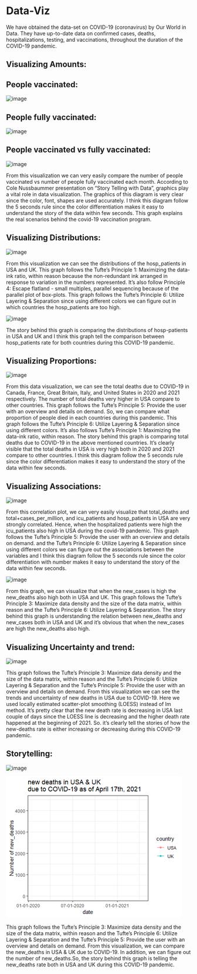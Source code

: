 # Data-Viz
We have obtained the data-set on COVID-19 (coronavirus) by Our World in Data. They have up-to-date data on confirmed cases, deaths, hospitalizations, testing, and vaccinations, throughout the duration of the COVID-19 pandemic.

## Visualizing Amounts:

## People vaccinated:

![image](https://user-images.githubusercontent.com/52440384/118288502-bf705600-b491-11eb-8fa0-7e57c34ed9c1.png)


## People fully vaccinated:

![image](https://user-images.githubusercontent.com/52440384/116831350-f4180f80-ab6b-11eb-96ff-35f7988ea62a.png)

## People vaccinated vs fully vaccinated:

![image](https://user-images.githubusercontent.com/52440384/116831369-1c077300-ab6c-11eb-9e15-22b3b836c4cd.png)

From this visualization we can very easily compare the number of people vaccinated vs number of people fully vaccinated each month. According to Cole Nussbaummer presentation on “Story Telling with Data”, graphics play a vital role in data visualization. The graphics of this diagram is very clear since the color, font, shapes are used accurately. I think this diagram follow the 5 seconds rule since the color differentiation makes it easy to understand the story of the data within few seconds. This graph explains the real scenarios behind the covid-19 vaccination program.

## Visualizing Distributions:

![image](https://user-images.githubusercontent.com/52440384/116831399-5bce5a80-ab6c-11eb-8067-44b74b36e43a.png)

From this visualization we can see the distributions of the hosp_patients in USA and UK. This graph follows the Tufte’s Principle 1: Maximizing the data-ink ratio, within reason because the non-redundant ink arranged in response to variation in the numbers represented. It’s also follow Principle 4: Escape flatland - small multiples, parallel sequencing because of the parallel plot of box-plots. This graph follows the Tufte’s Principle 6: Utilize Layering & Separation since using different colors we can figure out in which countries the hosp_patients are too high.

![image](https://user-images.githubusercontent.com/52440384/116831429-90421680-ab6c-11eb-96a6-b4893ce71b03.png)

The story behind this graph is comparing the distributions of hosp-patients in USA and UK and I think this graph tell the comparison between hosp_patients rate for both countries during this COVID-19 pandemic.

## Visualizing Proportions:

![image](https://user-images.githubusercontent.com/52440384/116831443-ad76e500-ab6c-11eb-87ad-9e7ec593ace3.png)

From this data visualization, we can see the total deaths due to COVID-19 in Canada, France, Great Britain, Italy, and United States in 2020 and 2021 respectively. The number of total deaths very higher in USA compare to other countries. This graph follows the Tufte’s Principle 5: Provide the user with an overview and details on demand. So, we can compare what proportion of people died in each countries during this pandemic. This graph follows the Tufte’s Principle 6: Utilize Layering & Separation since using different colors. It’s also follows Tufte’s Principle 1: Maximizing the data-ink ratio, within reason.
The story behind this graph is comparing total deaths due to COVID-19 in the above mentioned countries. It’s clearly visible that the total deaths in USA is very high both in 2020 and 2021 compare to other countries. I think this diagram follow the 5 seconds rule since the color differentiation makes it easy to understand the story of the data within few seconds.


## Visualizing Associations:

![image](https://user-images.githubusercontent.com/52440384/118325041-19881000-b4c0-11eb-8829-0720583547b3.png)


From this correlation plot, we can very easily visualize that total_deaths and total+cases_per_million, and icu_patients and hosp_patients in USA are very strongly correlated. Hence, when the hospitalized patients were high the icu_patients also high in USA during the covid-19 pandemic. This graph follows the Tufte’s Principle 5: Provide the user with an overview and details on demand. and the Tufte’s Principle 6: Utilize Layering & Separation since using different colors we can figure out the associations between the variables and I think this diagram follow the 5 seconds rule since the color differentiation with number makes it easy to understand the story of the data within few seconds.

![image](https://user-images.githubusercontent.com/52440384/116831476-e1eaa100-ab6c-11eb-83ef-99676ec5ae3c.png)

From this graph, we can visualize that when the new_cases is high the new_deaths also high both in USA and UK. This graph follows the Tufte’s Principle 3: Maximize data density and the size of the data matrix, within reason and the Tufte’s Principle 6: Utilize Layering & Separation. The story behind this graph is understanding the relation between new_deaths and new_cases both in USA and UK and it’s obvious that when the new_cases are high the new_deaths also high.

## Visualizing Uncertainty and trend:

![image](https://user-images.githubusercontent.com/52440384/116831617-bddb8f80-ab6d-11eb-8beb-b73b97e7780c.png)


This graph follows the Tufte’s Principle 3: Maximize data density and the size of the data matrix, within reason and the Tufte’s Principle 6: Utilize Layering & Separation and the Tufte’s Principle 5: Provide the user with an overview and details on demand. From this visualization we can see the trends and uncertainty of new deaths in USA due to COVID-19. Here we used locally estimated scatter-plot smoothing (LOESS) instead of lm method. It’s pretty clear that the new death rate is decreasing in USA last couple of days since the LOESS line is decreasing and the higher death rate happened at the beginning of 2021. So. it’s clearly tell the stories of how the new-deaths rate is either increasing or decreasing during this COVID-19 pandemic.

## Storytelling:
![image](https://user-images.githubusercontent.com/52440384/116831646-d9469a80-ab6d-11eb-8ba7-d85ec6c558d5.png)


![animation](https://github.com/mdhasan8/Data-Viz/blob/main/animation.gif)

This graph follows the Tufte’s Principle 3: Maximize data density and the size of the data matrix, within reason and the Tufte’s Principle 6: Utilize Layering & Separation and the Tufte’s Principle 5: Provide the user with an overview and details on demand. From this visualization, we can compare the new_deaths in USA & UK due to COVID-19. In addition, we can figure out the number of new_deaths.So, the story behind this graph is telling the new_deaths rate both in USA and UK during this COVID-19 pandemic.




